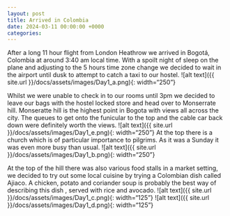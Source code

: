 ```yaml
---
layout: post
title: Arrived in Colombia
date: 2024-03-11 00:00:00 +0000
categories:
---
```


After a long 11 hour flight from London Heathrow we arrived in Bogotá, Colombia at around 3:40 am local time. With a spoilt night of sleep on the plane and adjusting to the 5 hours time zone change we decided to wait in the airport until dusk to attempt to catch a taxi to our hostel. 
![alt text]({{ site.url }}/docs/assets/images/Day1_a.png){: width=“250”}

Whilst we were unable to check in to our rooms until 3pm we decided to leave our bags with the hostel locked store and head over to Monserrate hill.  Monseratte hill is the highest point in Bogota with views all across the city. The queues to get onto the funicular to the top and the cable car back down were definitely worth the views. 
![alt text]({{ site.url }}/docs/assets/images/Day1_e.png){: width=“250”}
At the top there is a church which is of particular importance to pilgrims. As it was a Sunday it was even more busy than usual.
![alt text]({{ site.url }}/docs/assets/images/Day1_b.png){: width=“250”}

At the top of the hill there was also various food stalls in a market setting, we decided to try out some local cuisine by trying a Colombian dish called Ajiaco. A chicken, potato and coriander soup is probably the best way of describing this dish , served with rice and avocado. 
![alt text]({{ site.url }}/docs/assets/images/Day1_c.png){: width=“125”}
![alt text]({{ site.url }}/docs/assets/images/Day1_d.png){: width=“125”}